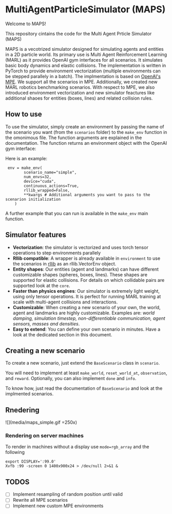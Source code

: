 # MultiAgentParticleSimulator (MAPS)
 
Welcome to MAPS!

This repository cintains the code for the Multi Agent Prticle Simulator (MAPS)

MAPS is a vecotrized simulator designed for simulating agents and entities in a 2D particle world.
Its primary use is Multi Agent Reinforcement Learning (MARL) as it provides OpenAI gym interfaces
for all scenarios. It simulates basic body dynamics and elastic collisions. The implementation 
is written in PyTorch to provide environment vectorization (multiple environments can be stepped parallely 
in a batch). The implmentation is based on [OpenAI's MPE](https://github.com/openai/multiagent-particle-envs). 
We support all the scenarios in MPE. Additionally, we created new MARL robotics benchmarking scenarios.
With respect to MPE, we also introduced environment vectorization and new simulator feactures like
additional shaoes for entities (boxes, lines) and related collision rules.

## How to use

To use the simulator, simply create an environment by passing the name of the scenario
you want (from the `scenarios` folder) to the `make_env` function in the omonimous file.
The function arguments are explained in the documentation. The function returns an environment
object with the OpenAI gym interface:

Here is an example:
```
 env = make_env(
        scenario_name="simple",
        num_envs=32,
        device="cuda",
        continuous_actions=True,
        rllib_wrapped=False,
        **kwargs # Additional arguments you want to pass to the scenarion initialization
    )
```
A further example that you can run is available in the `make_env` main function.

## Simulator features

- **Vectorization**: the simulator is vectorized and uses torch tensor operations to step environments parallely
- **Rllib compatible**: A wrapper is already available in `environment` to use the scenarios in [rllib](https://docs.ray.io/en/latest/rllib/index.html) as an rllib.VectorEnv object.
- **Entity shapes**: Our entities (agent and landmarks) can have different customizable shapes (spheres, boxes, lines).
These shapes are supported for elastic collisions. For details on which collidable pairs are supported look at the `core`.
- **Faster than physics engines**: Our simulator is extremely light weight, using only tensor operations. It is perfect for 
running MARL training at scale with multi-agent collisions and interactions.
- **Customizable**: When creating a new scenario of your own, the world, agent and landmarks are highly
customizable. Examples are: _world damping, simulation timestep, non-differentiable communication, agent sensors, masses and densities_.
- **Easy to extend**: You can define your own scenario in minutes. Have a look at the dedicated section in this document.

## Creating a new scenario

To create a new scenario, just extend the `BaseScenario` class in `scenario`.

You will need to implement at least `make_world`, `reset_world_at`, `observation`, and `reward`. Optionally, you can also implement `done` and `info`.

To know how, just read the documentation of `BaseScenario` and look at the implmented scenarios. 

## Rnedering

![](media/maps_simple.gif =250x)
### Rendering on server machines
To render in machines without a display use `mode=rgb_array` and the following
```
export DISPLAY=':99.0'
Xvfb :99 -screen 0 1400x900x24 > /dev/null 2>&1 &
```

## TODOS

- [ ] Implement resampling of random position until valid
- [ ] Rewrite all MPE scenarios
- [ ] Implement new custom MPE environments